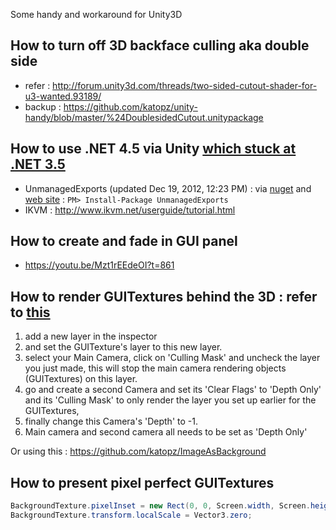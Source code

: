 Some handy and workaround for Unity3D

How to turn off 3D backface culling aka double side
---
* refer : http://forum.unity3d.com/threads/two-sided-cutout-shader-for-u3-wanted.93189/
* backup : https://github.com/katopz/unity-handy/blob/master/%24DoublesidedCutout.unitypackage

How to use .NET 4.5 via Unity [which stuck at .NET 3.5](http://blogs.unity3d.com/2014/05/20/the-future-of-scripting-in-unity/)
---
* UnmanagedExports (updated Dec 19, 2012, 12:23 PM) : via [nuget](https://www.nuget.org/packages/UnmanagedExports) and [web site]( https://sites.google.com/site/robertgiesecke/Home/uploads/unmanagedexports) : `PM> Install-Package UnmanagedExports`
* IKVM : http://www.ikvm.net/userguide/tutorial.html

How to create and fade in GUI panel
---
* https://youtu.be/Mzt1rEEdeOI?t=861

How to render GUITextures behind the 3D : refer to [this](http://forum.unity3d.com/threads/how-to-set-guitexture-behind-of-3d-object.119520/)
---
1. add a new layer in the inspector
1. and set the GUITexture's layer to this new layer. 
1. select your Main Camera, click on 'Culling Mask' and uncheck the layer you just made, this will stop the main camera rendering objects (GUITextures) on this layer. 
1. go and create a second Camera and set its 'Clear Flags' to 'Depth Only' and its 'Culling Mask' to only render the layer you set up earlier for the GUITextures, 
1. finally change this Camera's 'Depth' to -1. 
1. Main camera and second camera all needs to be set as 'Depth Only'

Or using this : https://github.com/katopz/ImageAsBackground

How to present pixel perfect GUITextures
---
```csharp
BackgroundTexture.pixelInset = new Rect(0, 0, Screen.width, Screen.height);
BackgroundTexture.transform.localScale = Vector3.zero;
```

